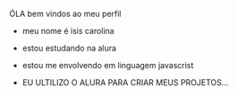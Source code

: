 ÓLA bem vindos ao meu perfil  

- meu nome é isis carolina

- estou estudando na alura
  
- estou me envolvendo em linguagem javascrist

- EU ULTILIZO O ALURA PARA CRIAR MEUS PROJETOS...
